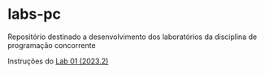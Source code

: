# labs-pc
Repositório destinado a desenvolvimento dos laboratórios da disciplina de programação concorrente

Instruções do [Lab 01 (2023.2)](./lab1/README.md) 
